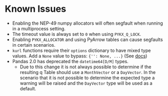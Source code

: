 # Known Issues

- Enabling the NEP-49 numpy allocators will often segfault when running in a multiprocess setting.
- The timeout value is always set to `0` when using `PYKX_Q_LOCK`.
- Enabling `PYKX_ALLOCATOR` and using PyArrow tables can cause segfaults in certain scenarios.
- `kurl` functions require their `options` dictionary to have mixed type values. Add a `None` value to bypass: `{'': None, ...}` (See [docs](https://code.kx.com/insights/core/kurl/kurl.html))
- Pandas 2.0 has deprecated the `datetime64[D/M]` types.
    - Due to this change it is not always possible to determine if the resulting q Table should
        use a `MonthVector` or a `DayVector`. In the scenario that it is not possible to determine
        the expected type a warning will be raised and the `DayVector` type will be used as a
        default.
